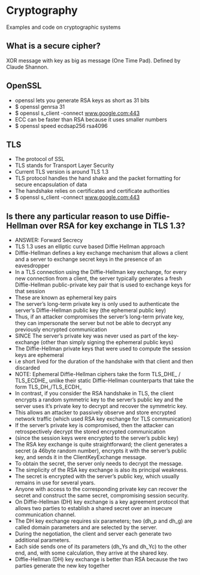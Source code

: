 # Cryptography

Examples and code on cryptographic systems

## What is a secure cipher? 

XOR message with key as big as message (One Time Pad). Defined by Claude Shannon.

## OpenSSL

* openssl lets you generate RSA keys as short as 31 bits
* $ openssl genrsa 31
* $ openssl s_client -connect www.google.com:443
* ECC can be faster than RSA because it uses smaller numbers
* $ openssl speed ecdsap256 rsa4096

## TLS

* The protocol of SSL
* TLS stands for Transport Layer Security
* Current TLS version is around TLS 1.3
* TLS protocol handles the hand shake and the packet formatting for secure encapsulation of data
* The handshake relies on certificates and certificate authorities
* $ openssl s_client -connect www.google.com:443

## Is there any particular reason to use Diffie-Hellman over RSA for key exchange in TLS 1.3?

* ANSWER: Forward Secrecy
* TLS 1.3 uses an elliptic curve based Diffie Hellman approach
* Diffie-Hellman defines a key exchange mechanism that allows a client and a server to exchange secret keys in the presence of an eavesdropper
* In a TLS connection using the Diffie-Hellman key exchange, for every new connection from a client, the server typically generates a fresh Diffie-Hellman public-private key pair that is used to exchange keys for that session
* These are known as ephemeral key pairs
* The server’s long-term private key is only used to authenticate the server’s Diffie-Hellman public key (the ephemeral public key)
* Thus, if an attacker compromises the server’s long-term private key, they can impersonate the server but not be able to decrypt any previously encrypted communication
* SINCE The server’s private key was never used as part of the key-exchange (other than simply signing the ephemeral public keys)
* The Diffie-Hellman private keys that were used to compute the session keys are ephemeral
* i.e short lived for the duration of the handshake with that client and then discarded
* NOTE: Ephemeral Diffie-Hellman ciphers take the form TLS_DHE_ / TLS_ECDHE_ unlike their static Diffie-Hellman counterparts that take the form TLS_DH_/TLS_ECDH_
* In contrast, if you consider the RSA handshake in TLS, the client encrypts a random symmetric key to the server’s public key and the server uses it’s private key to decrypt and recover the symmetric key.
* This allows an attacker to passively observe and store encrypted network traffic (which used RSA key exchange for TLS communication)
* If the server’s private key is compromised, then the attacker can retrospectively decrypt the stored encrypted communication
* (since the session keys were encrypted to the server’s public key)
* The RSA key exchange is quite straightforward; the client generates a secret (a 46byte random number), encrypts it with the server’s public key, and sends it in the ClientKeyExchange message.
* To obtain the  secret, the server only needs to decrypt the message.
* The simplicity of the RSA key exchange is also its principal weakness.
* The  secret is encrypted with the server’s public key, which usually remains in use for several years.
* Anyone with access to the corresponding private key can recover the secret and construct the same secret, compromising session security.
* On Diffie-Hellman (DH) key exchange is a key agreement protocol that allows two parties to establish a shared secret over an insecure communication channel.
* The DH key exchange requires six parameters; two (dh_p and dh_g) are called domain parameters and are selected by the server.
* During the negotiation, the client and server each generate two additional parameters.
* Each side sends one of its parameters (dh_Ys and dh_Yc) to the other end, and, with some calculation, they arrive at the shared key.
* Diffie-Hellman (DH) key exchange is better than RSA because the two parties generate the new key together 
